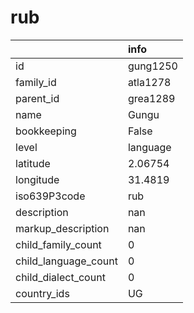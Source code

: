# rub
|                      | info     |
|:---------------------|:---------|
| id                   | gung1250 |
| family_id            | atla1278 |
| parent_id            | grea1289 |
| name                 | Gungu    |
| bookkeeping          | False    |
| level                | language |
| latitude             | 2.06754  |
| longitude            | 31.4819  |
| iso639P3code         | rub      |
| description          | nan      |
| markup_description   | nan      |
| child_family_count   | 0        |
| child_language_count | 0        |
| child_dialect_count  | 0        |
| country_ids          | UG       |